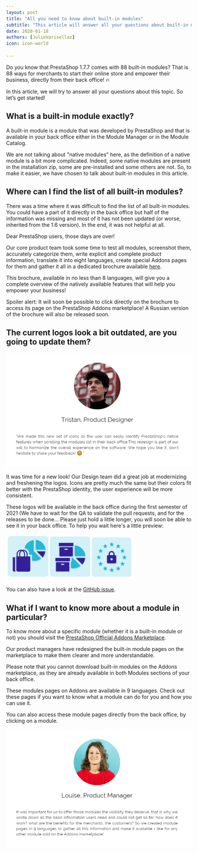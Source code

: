 ```yaml
---
layout: post
title: "All you need to know about built-in modules"
subtitle: "This article will answer all your questions about built-in modules"
date: 2020-01-18 
authors: [JulieVarisellaz]
icon: icon-world

---
```


Do you know that PrestaShop 1.7.7 comes with 88 built-in modules? That is 88 ways for merchants to start their online store and empower their business, directly from their back office! :fire:

In this article, we will try to answer all your questions about this topic. So let’s get started!

## What is a built-in module exactly?

A built-in module is a module that was developed by PrestaShop and that is available in your back office either in the Module Manager or in the Module Catalog. 

We are not talking about "native modules" here, as the definition of a native module is a bit more complicated. Indeed, some native modules are present in the installation zip, some are pre-installed and some others are not. So, to make it easier, we have chosen to talk about built-in modules in this article.

## Where can I find the list of all built-in modules?

There was a time where it was difficult to find the list of all built-in modules. You could have a part of it directly in the back office but half of the information was missing and most of it has not been updated (or worse, inherited from the 1.6 version). In the end, it was not helpful at all.

Dear PrestaShop users, those days are over! 

Our core product team took some time to test all modules, screenshot them, accurately categorize them, write explicit and complete product information, translate it into eight languages, create special Addons pages for them and gather it all in a dedicated brochure available  [here](https://www.prestashop.com/fr/ressources).

This brochure, available in no less than 8 languages, will give you a complete overview of the natively available features that will help you empower your business!

Spoiler alert: It will soon be possible to click directly on the brochure to access its page on the PrestaShop Addons marketplace! A Russian version of the brochure will also be released soon.

## The current logos look a bit outdated, are you going to update them?

![Tristan’s quote](/assets/images/2021/01/build-article-modules-tristan-january21.png)

It was time for a new look! Our Design team did a great job at modernizing and freshening the logos. Icons are pretty much the same but their colors fit better with the PrestaShop identity, the user experience will be more consistent. 

These logos will be available in the back office during the first semester of 2021 (We have to wait for the QA to validate the pull requests, and for the releases to be done… Please just hold a little longer, you will soon be able to see it in your back office. To help you wait here's a little preview:

![New logos](/assets/images/2021/01/build-article-modules-logos-january21.png)

You can also have a look at the [GitHub issue](https://github.com/PrestaShop/PrestaShop/issues/15858).

## What if I want to know more about a module in particular?

To know more about a specific module (whether it is a built-in module or not) you should visit the [PrestaShop Official Addons Marketplace](https://addons.prestashop.com/en/).

Our product managers have redesigned the built-in module pages on the marketplace to make them clearer and more understandable. 

Please note that you cannot download built-in modules on the Addons marketplace, as they are already available in both Modules sections of your back office. 

These modules pages on Addons are available in 9 languages. Check out these pages if you want to know what a module can do for you and how you can use it. 

You can also access these module pages directly from the back office, by clicking on a module.

![Louise’s quote](/assets/images/2021/01/build-article-modules-louise-january21.png)
